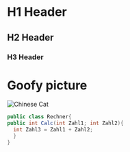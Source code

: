 # H1 Header
## H2 Header 
### H3 Header
# Goofy picture
![Chinese Cat](https://octodex.github.com/images/yaktocat.png)
``` java
public class Rechner{
public int Calc(int Zahl1; int Zahl2){
  int Zahl3 = Zahl1 + Zahl2;
  }
}
``` 


